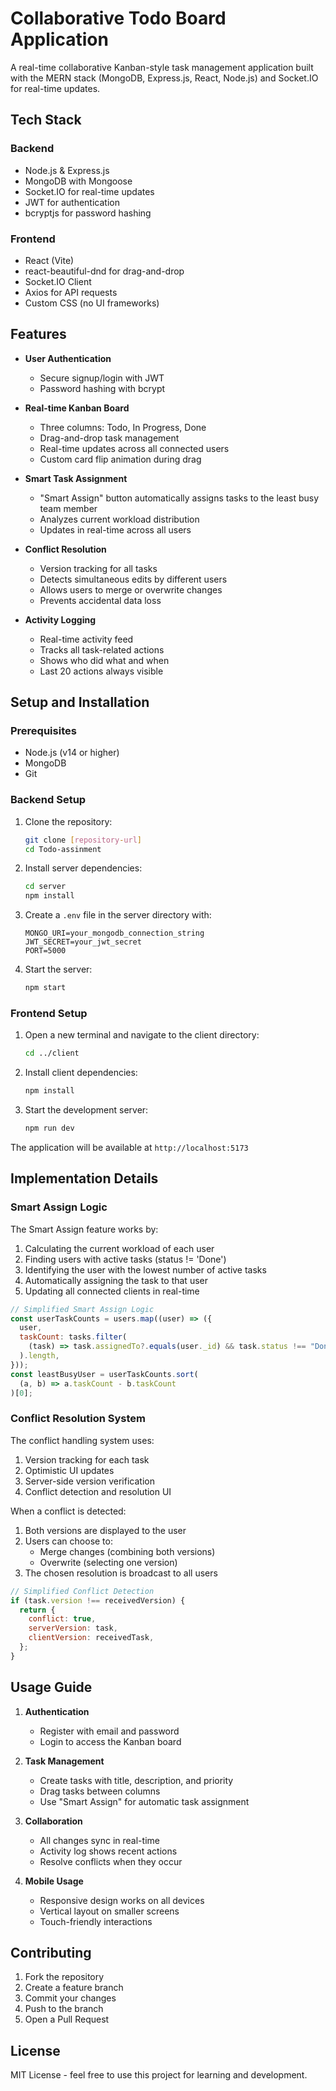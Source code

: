# Collaborative Todo Board Application

A real-time collaborative Kanban-style task management application built with the MERN stack (MongoDB, Express.js, React, Node.js) and Socket.IO for real-time updates.

## Tech Stack

### Backend

- Node.js & Express.js
- MongoDB with Mongoose
- Socket.IO for real-time updates
- JWT for authentication
- bcryptjs for password hashing

### Frontend

- React (Vite)
- react-beautiful-dnd for drag-and-drop
- Socket.IO Client
- Axios for API requests
- Custom CSS (no UI frameworks)

## Features

- **User Authentication**

  - Secure signup/login with JWT
  - Password hashing with bcrypt

- **Real-time Kanban Board**

  - Three columns: Todo, In Progress, Done
  - Drag-and-drop task management
  - Real-time updates across all connected users
  - Custom card flip animation during drag

- **Smart Task Assignment**

  - "Smart Assign" button automatically assigns tasks to the least busy team member
  - Analyzes current workload distribution
  - Updates in real-time across all users

- **Conflict Resolution**

  - Version tracking for all tasks
  - Detects simultaneous edits by different users
  - Allows users to merge or overwrite changes
  - Prevents accidental data loss

- **Activity Logging**
  - Real-time activity feed
  - Tracks all task-related actions
  - Shows who did what and when
  - Last 20 actions always visible

## Setup and Installation

### Prerequisites

- Node.js (v14 or higher)
- MongoDB
- Git

### Backend Setup

1. Clone the repository:

   ```bash
   git clone [repository-url]
   cd Todo-assinment
   ```

2. Install server dependencies:

   ```bash
   cd server
   npm install
   ```

3. Create a `.env` file in the server directory with:

   ```
   MONGO_URI=your_mongodb_connection_string
   JWT_SECRET=your_jwt_secret
   PORT=5000
   ```

4. Start the server:
   ```bash
   npm start
   ```

### Frontend Setup

1. Open a new terminal and navigate to the client directory:

   ```bash
   cd ../client
   ```

2. Install client dependencies:

   ```bash
   npm install
   ```

3. Start the development server:
   ```bash
   npm run dev
   ```

The application will be available at `http://localhost:5173`

## Implementation Details

### Smart Assign Logic

The Smart Assign feature works by:

1. Calculating the current workload of each user
2. Finding users with active tasks (status != 'Done')
3. Identifying the user with the lowest number of active tasks
4. Automatically assigning the task to that user
5. Updating all connected clients in real-time

```javascript
// Simplified Smart Assign Logic
const userTaskCounts = users.map((user) => ({
  user,
  taskCount: tasks.filter(
    (task) => task.assignedTo?.equals(user._id) && task.status !== "Done"
  ).length,
}));
const leastBusyUser = userTaskCounts.sort(
  (a, b) => a.taskCount - b.taskCount
)[0];
```

### Conflict Resolution System

The conflict handling system uses:

1. Version tracking for each task
2. Optimistic UI updates
3. Server-side version verification
4. Conflict detection and resolution UI

When a conflict is detected:

1. Both versions are displayed to the user
2. Users can choose to:
   - Merge changes (combining both versions)
   - Overwrite (selecting one version)
3. The chosen resolution is broadcast to all users

```javascript
// Simplified Conflict Detection
if (task.version !== receivedVersion) {
  return {
    conflict: true,
    serverVersion: task,
    clientVersion: receivedTask,
  };
}
```

## Usage Guide

1. **Authentication**

   - Register with email and password
   - Login to access the Kanban board

2. **Task Management**

   - Create tasks with title, description, and priority
   - Drag tasks between columns
   - Use "Smart Assign" for automatic task assignment

3. **Collaboration**

   - All changes sync in real-time
   - Activity log shows recent actions
   - Resolve conflicts when they occur

4. **Mobile Usage**
   - Responsive design works on all devices
   - Vertical layout on smaller screens
   - Touch-friendly interactions

## Contributing

1. Fork the repository
2. Create a feature branch
3. Commit your changes
4. Push to the branch
5. Open a Pull Request

## License

MIT License - feel free to use this project for learning and development.

